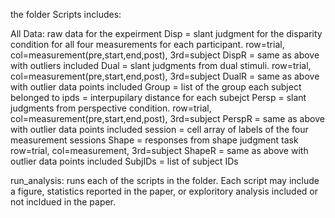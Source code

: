 the folder Scripts includes:

All Data: raw data for the expeirment
    Disp  = slant judgment for the disparity condition for all four measurements for each participant. 
           row=trial, col=measurement(pre,start,end,post), 3rd=subject
    DispR = same as above with outliers included
    Dual  = slant judgments from dual stimuli. row=trial, col=measurement(pre,start,end,post), 3rd=subject
    DualR = same as above with outlier data points included
    Group = list of the group each subject belonged to
    ipds  = interpupilary distance for each subejct
    Persp = slant judgments from perspective condition. row=trial, col=measurement(pre,start,end,post), 3rd=subject
    PerspR = same as above with outlier data points included
    session = cell array of labels of the four measurement sessions
    Shape   = responses from shape judgment task row=trial, col=measurement, 3rd=subject
    ShapeR  = same as above with outlier data points included
    SubjIDs = list of subject IDs
    
run_analysis: runs each of the scripts in the folder. Each script may include a figure, statistics reported
              in the paper, or exploritory analysis included or not incldued in the paper.
    
